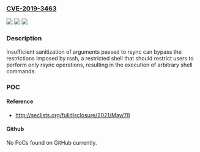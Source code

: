 ### [CVE-2019-3463](https://cve.mitre.org/cgi-bin/cvename.cgi?name=CVE-2019-3463)
![](https://img.shields.io/static/v1?label=Product&message=rssh&color=blue)
![](https://img.shields.io/static/v1?label=Version&message=All%20versions%20before%202.3.4-5%2Bdeb9u2%20and%202.3.4-10%20&color=brightgreen)
![](https://img.shields.io/static/v1?label=Vulnerability&message=Incomplete%20sanitization%20of%20passed%20arguments&color=brightgreen)

### Description

Insufficient sanitization of arguments passed to rsync can bypass the restrictions imposed by rssh, a restricted shell that should restrict users to perform only rsync operations, resulting in the execution of arbitrary shell commands.

### POC

#### Reference
- http://seclists.org/fulldisclosure/2021/May/78

#### Github
No PoCs found on GitHub currently.

